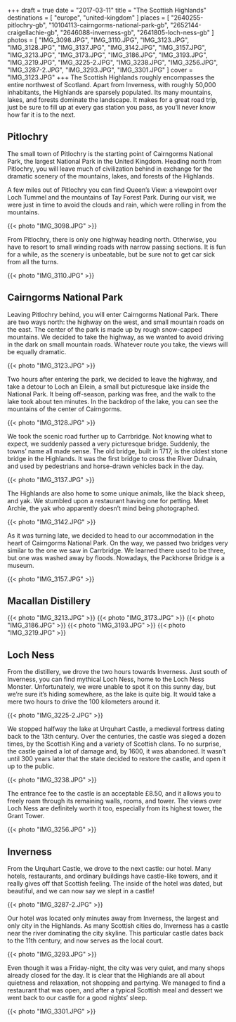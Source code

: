 +++
draft   = true
date    = "2017-03-11"
title   = "The Scottish Highlands"
destinations = [ "europe", "united-kingdom" ]
places = [
  "2640255-pitlochry-gb", "10104113-cairngorms-national-park-gb",
  "2652144-craigellachie-gb", "2646088-inverness-gb", "2641805-loch-ness-gb"
]
photos = [
  "IMG_3098.JPG", "IMG_3110.JPG", "IMG_3123.JPG", "IMG_3128.JPG", "IMG_3137.JPG",
  "IMG_3142.JPG", "IMG_3157.JPG", "IMG_3213.JPG", "IMG_3173.JPG", "IMG_3186.JPG",
  "IMG_3193.JPG", "IMG_3219.JPG", "IMG_3225-2.JPG", "IMG_3238.JPG", "IMG_3256.JPG",
  "IMG_3287-2.JPG", "IMG_3293.JPG", "IMG_3301.JPG"
]
cover = "IMG_3123.JPG"
+++
The Scottish Highlands roughly encompasses the entire northwest of Scotland. Apart from Inverness, with roughly 50,000 inhabitants, the Highlands are sparsely populated. Its many mountains, lakes, and forests dominate the landscape. It makes for a great road trip, just be sure to fill up at every gas station you pass, as you’ll never know how far it is to the next.

<!--more-->
## Pitlochry
The small town of Pitlochry is the starting point of Cairngorms National Park, the largest National Park in the United Kingdom. Heading north from Pitlochry, you will leave much of civilization behind in exchange for the dramatic scenery of the mountains, lakes, and forests of the Highlands.

A few miles out of Pitlochry you can find Queen’s View: a viewpoint over Loch Tummel and the mountains of Tay Forest Park. During our visit, we were just in time to avoid the clouds and rain, which were rolling in from the mountains.

{{< photo "IMG_3098.JPG" >}}

From Pitlochry, there is only one highway heading north. Otherwise, you have to resort to small winding roads with narrow passing sections. It is fun for a while, as the scenery is unbeatable, but be sure not to get car sick from all the turns.

{{< photo "IMG_3110.JPG" >}}

## Cairngorms National Park
Leaving Pitlochry behind, you will enter Cairngorms National Park. There are two ways north: the highway on the west, and small mountain roads on the east. The center of the park is made up by rough snow-capped mountains. We decided to take the highway, as we wanted to avoid driving in the dark on small mountain roads. Whatever route you take, the views will be equally dramatic.

{{< photo "IMG_3123.JPG" >}}

Two hours after entering the park, we decided to leave the highway, and take a detour to Loch an Eilein, a small but picturesque lake inside the National Park. It being off-season, parking was free, and the walk to the lake took about ten minutes. In the backdrop of the lake, you can see the mountains of the center of Cairngorms.

{{< photo "IMG_3128.JPG" >}}

We took the scenic road further up to Carrbridge. Not knowing what to expect, we suddenly passed a very picturesque bridge. Suddenly, the towns’ name all made sense. The old bridge, built in 1717, is the oldest stone bridge in the Highlands. It was the first bridge to cross the River Dulnain, and used by pedestrians and horse-drawn vehicles back in the day.

{{< photo "IMG_3137.JPG" >}}

The Highlands are also home to some unique animals, like the black sheep, and yak. We stumbled upon a restaurant having one for petting. Meet Archie, the yak who apparently doesn’t mind being photographed.

{{< photo "IMG_3142.JPG" >}}

As it was turning late, we decided to head to our accommodation in the heart of Cairngorms National Park. On the way, we passed two bridges very similar to the one we saw in Carrbridge. We learned there used to be three, but one was washed away by floods. Nowadays, the Packhorse Bridge is a museum.

{{< photo "IMG_3157.JPG" >}}

## Macallan Distillery
{{< photo "IMG_3213.JPG" >}}
{{< photo "IMG_3173.JPG" >}}
{{< photo "IMG_3186.JPG" >}}
{{< photo "IMG_3193.JPG" >}}
{{< photo "IMG_3219.JPG" >}}

## Loch Ness
From the distillery, we drove the two hours towards Inverness. Just south of Inverness, you can find mythical Loch Ness, home to the Loch Ness Monster. Unfortunately, we were unable to spot it on this sunny day, but we’re sure it’s hiding somewhere, as the lake is quite big. It would take a mere two hours to drive the 100 kilometers around it.

{{< photo "IMG_3225-2.JPG" >}}

We stopped halfway the lake at Urquhart Castle, a medieval fortress dating back to the 13th century. Over the centuries, the castle was sieged a dozen times, by the Scottish King and a variety of Scottish clans. To no surprise, the castle gained a lot of damage and, by 1600, it was abandoned. It wasn’t until 300 years later that the state decided to restore the castle, and open it up to the public.

{{< photo "IMG_3238.JPG" >}}

The entrance fee to the castle is an acceptable £8.50, and it allows you to freely roam through its remaining walls, rooms, and tower. The views over Loch Ness are definitely worth it too, especially from its highest tower, the Grant Tower.

{{< photo "IMG_3256.JPG" >}}

## Inverness
From the Urquhart Castle, we drove to the next castle: our hotel. Many hotels, restaurants, and ordinary buildings have castle-like towers, and it really gives off that Scottish feeling. The inside of the hotel was dated, but beautiful, and we can now say we slept in a castle!

{{< photo "IMG_3287-2.JPG" >}}

Our hotel was located only minutes away from Inverness, the largest and only city in the Highlands. As many Scottish cities do, Inverness has a castle near the river dominating the city skyline. This particular castle dates back to the 11th century, and now serves as the local court.

{{< photo "IMG_3293.JPG" >}}

Even though it was a Friday-night, the city was very quiet, and many shops already closed for the day. It is clear that the Highlands are all about quietness and relaxation, not shopping and partying. We managed to find a restaurant that was open, and after a typical Scottish meal and dessert we went back to our castle for a good nights’ sleep.

{{< photo "IMG_3301.JPG" >}}